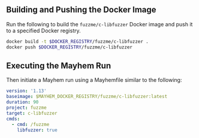 ## Building and Pushing the Docker Image

Run the following to build the `fuzzme/c-libfuzzer` Docker image and push it to a specified Docker registry.

```sh
docker build -t $DOCKER_REGISTRY/fuzzme/c-libfuzzer .
docker push $DOCKER_REGISTRY/fuzzme/c-libfuzzer
```

## Executing the Mayhem Run

Then initiate a Mayhem run using a Mayhemfile similar to the following:

```yaml
version: '1.13'
baseimage: $MAYHEM_DOCKER_REGISTRY/fuzzme/c-libfuzzer:latest
duration: 90
project: fuzzme
target: c-libfuzzer
cmds:
  - cmd: /fuzzme
    libfuzzer: true
```